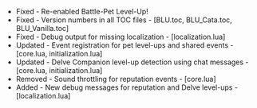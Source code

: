 - Fixed - Re-enabled Battle-Pet Level-Up!
- Fixed - Version numbers in all TOC files - [BLU.toc, BLU_Cata.toc, BLU_Vanilla.toc]
- Fixed - Debug output for missing localization - [localization.lua]
- Updated - Event registration for pet level-ups and shared events - [core.lua, initialization.lua]
- Updated - Delve Companion level-up detection using chat messages - [core.lua, initialization.lua]
- Removed - Sound throttling for reputation events - [core.lua]
- Added - New debug messages for reputation and Delve level-ups - [localization.lua]